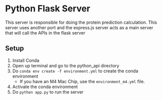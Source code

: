 # Python Flask Server

This server is responsible for doing the protein prediction calculation. This server uses another port and the express.js server acts as a main server that will call the APIs in the flask server

## Setup
1. Install Conda
2. Open up terminal and go to the python_api directory
3. Do `conda env create -f environment.yml` to create the conda environment
    - If you have an M4 Mac Chip, use the `environment_m4.yml` file.
4. Activate the conda environment
5. Do `python app.py` to run the server
